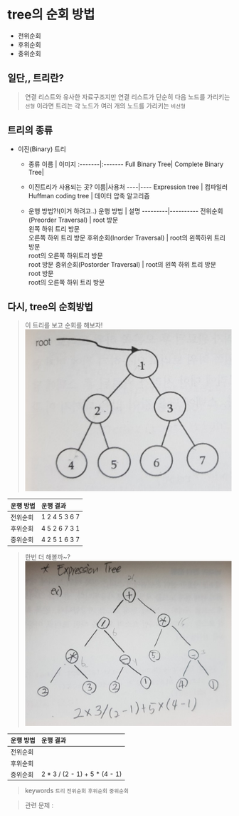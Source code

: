 # tree의 순회 방법
* 전위순회
* 후위순회
* 중위순회

## 일단,, 트리란?
>연결 리스트와 유사한 자료구조지만 연결 리스트가 단순히 다음 노드를 가리키는 `선형` 이라면 트리는 각 노드가 여러 개의 노드를 가리키는 `비선형`

## 트리의 종류
* 이진(Binary) 트리
    * 종류
        이름 | 이미지
        :-------|:-------
        Full Binary Tree|
        Complete Binary Tree|
    * 이진트리가 사용되는 곳?
        이름|사용처
        ----|----
        Expression tree | 컴파일러
        Huffman coding tree | 데이터 압축 알고리즘

    * 운행 방법?!(이거 하려고..)
        운행 방법 | 설명
        ---------|----------
        전위순회(Preorder Traversal) | root 방문 <br> 왼쪽 하위 트리 방문 <br>오른쪽 하위 트리 방문
        후위순회(Inorder Traversal) | root의 왼쪽하위 트리 방문 <br>root의 오른쪽 하위트리 방문<br> root 방문
        중위순회(Postorder Traversal) | root의 왼쪽 하위 트리 방문 <br> root 방문 <br> root의 오른쪽 하위 트리 방문


## 다시, tree의 순회방법
> 이 트리를 보고 순회를 해보자!\
![예시 이미지](https://github.com/hanjh04/study/blob/master/images/tree_traversal/full_binary_tree.PNG)

운행 방법 | 운행 결과
:---------|:----------
전위순회|1 2 4 5 3 6 7
후위순회|4 5 2 6 7 3 1
중위순회|4 2 5 1 6 3 7

>한번 더 해볼까~?\
![expression tree image](https://github.com/hanjh04/study/blob/master/images/tree_traversal/expression_tree.PNG)

운행 방법 | 운행 결과
:---------|:----------
전위순회|
후위순회|
중위순회|2 * 3 / (2 - 1) + 5 * (4 - 1)


>keywords `트리` `전위순회` `후위순회` `중위순회`

>관련 문제 : 



